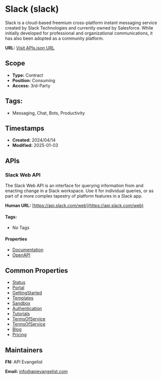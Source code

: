 # Slack (slack)
Slack is a cloud-based freemium cross-platform instant messaging service created by Slack Technologies and currently owned by Salesforce. While initially developed for professional and organizational communications, it has also been adopted as a community platform.

**URL:** [Visit APIs.json URL](https://raw.githubusercontent.com/api-search/messaging/main/_apis/slack/apis.md)

## Scope

- **Type:** Contract 
- **Position:** Consuming 
- **Access:** 3rd-Party 

## Tags:

 - Messaging, Chat, Bots, Productivity

## Timestamps

- **Created:** 2024/04/14 
- **Modified:** 2025-01-03 

## APIs

### Slack Web API
The Slack Web API is an interface for querying information from and enacting change in a Slack workspace. Use it for individual queries, or as part of a more complex tapestry of platform features in a Slack app.

**Human URL:** [https://api.slack.com/web](https://api.slack.com/web)


#### Tags:

 - No Tags

#### Properties

- [Documentation](https://api.slack.com/web)
- [OpenAPI](openapi/slack-web-openapi-original.yml)

## Common Properties

- [Status](https://slack-status.com/)
- [Portal](https://api.slack.com/)
- [GettingStarted](https://api.slack.com/automation/quickstart)
- [Templates](https://api.slack.com/samples)
- [Sandbox](https://api.slack.com/docs/developer-sandbox)
- [Authentication](https://api.slack.com/authentication)
- [Tutorials](https://api.slack.com/tutorials)
- [TermsOfService](https://api.slack.com/developer-policy)
- [TermsOfService](https://slack.com/intl/en-gb/terms-of-service/api-updated?_gl=1*1yvqubm*_gcl_au*ODQ0OTgxOTg3LjE3MzU5NDg2ODY.*_ga*MTk4NzA1NTA3Ny4xNzM1OTQ4Njg3*_ga_QTJQME5M5D*MTczNTk0ODY4NS4xLjEuMTczNTk0ODk4My41LjAuMA..)
- [Blog](https://slack.com/intl/en-gb/blog)
- [Pricing](https://slack.com/intl/en-gb/pricing)

## Maintainers

**FN:** API Evangelist

**Email:** info@apievangelist.com

